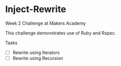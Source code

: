 Inject-Rewrite
==============

Week 2 Challenge at Makers Academy

This challenge demonstrates use of Ruby and Rspec. 

Tasks

- [ ] Rewrite using Iterators
- [ ] Rewrite using Recursion